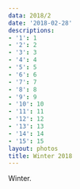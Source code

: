```yaml
---
data: 2018/2
date: '2018-02-28'
descriptions:
- '1': 1
- '2': 2
- '3': 3
- '4': 4
- '5': 5
- '6': 6
- '7': 7
- '8': 8
- '9': 9
- '10': 10
- '11': 11
- '12': 12
- '13': 13
- '14': 14
- '15': 15
layout: photos
title: Winter 2018
---
```


Winter.